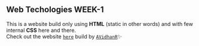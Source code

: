 ## Web Techologies WEEK-1
 This is a website build only using **HTML** (static in other words) and with few internal **CSS** here and there.\
 Check out the website [`here`](https://avidhanr.github.io/BookStore.WeekOne/) build by [`AVidhanR`](https://linktr.ee/itsvidhanreddy)✨
